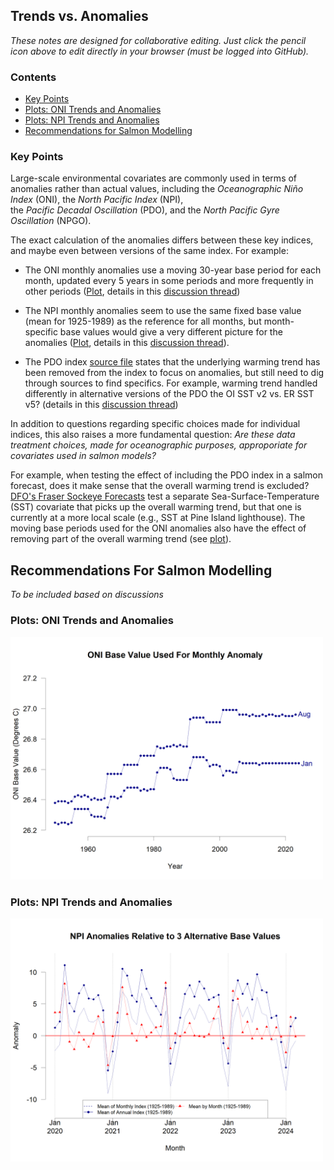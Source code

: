 ## Trends vs. Anomalies

*These notes are designed for collaborative editing. Just click the pencil icon above to edit directly in your browser (must be logged into GitHub).*


### Contents

* [Key Points](#Key-Points)
* [Plots: ONI Trends and Anomalies](#Plots-ONI-Trends-and-Anomalies)
* [Plots: NPI Trends and Anomalies](#Plots-NPI-Trends-and-Anomalies)
* [Recommendations for Salmon Modelling](#Recommendations-for-salmon-modelling)


### Key Points

Large-scale environmental covariates are commonly used in terms of anomalies rather
than actual values, including the *Oceanographic Niño Index* (ONI), the *North Pacific Index* (NPI),  
the *Pacific Decadal Oscillation* (PDO), and the *North Pacific Gyre Oscillation* (NPGO). 

The exact calculation of the anomalies differs between these key indices, and maybe even between 
versions of the same index. For example:

- The ONI monthly anomalies use a moving 30-year base period for each month, updated every 5 years in some periods and more frequently in other periods ([Plot](Plots-ONI-Trends-and-Anomalies), details in this [discussion thread](https://github.com/SOLV-Code/Open-Source-Env-Cov-PacSalmon/issues/118))

- The NPI monthly anomalies seem to use the same fixed base value (mean for 1925-1989) as the reference for all months, but month-specific base values would give a very different picture for the anomalies ([Plot](Plots-NPI-Trends-and-Anomalies), details in this [discussion thread](https://github.com/SOLV-Code/Open-Source-Env-Cov-PacSalmon/issues/118)).

- The PDO index [source file](http://research.jisao.washington.edu/pdo/PDO.latest) states that the underlying warming trend has been removed from the index to focus on anomalies, but still need to dig through sources to find specifics. For example, warming trend handled differently in alternative versions of the PDO the OI SST v2 vs. ER SST v5? (details in this [discussion thread](https://github.com/SOLV-Code/Open-Source-Env-Cov-PacSalmon/issues/26))

In addition to questions regarding specific choices made for individual indices, this also raises a more fundamental question: 
*Are these data treatment choices, made for oceanographic purposes, approporiate for covariates used in salmon models?*

For example, when testing the effect of including the PDO index in a salmon forecast, does it make sense that the overall warming trend is excluded? [DFO's Fraser Sockeye Forecasts](https://github.com/SOLV-Code/Open-Source-Env-Cov-PacSalmon/tree/main/DATA/DFO_FraserSockeyeForecast) test a separate Sea-Surface-Temperature (SST) covariate that picks up the overall warming trend, but that one is currently at a more local scale (e.g., SST at Pine Island lighthouse). The moving base periods used for the ONI anomalies also have the effect of removing part of the overall warming trend (see [plot](#Plots-ONI-Trends-and-Anomalies)).



## Recommendations For Salmon Modelling

*To be included based on discussions*




	
	
### Plots: ONI Trends and Anomalies



<img src="https://github.com/SOLV-Code/Open-Source-Env-Cov-PacSalmon/blob/main/OUTPUT/Values_CrossCheck/ONI_BaseValueTrends.png"
	width="500">





### Plots: NPI Trends and Anomalies



<img src="https://github.com/SOLV-Code/Open-Source-Env-Cov-PacSalmon/blob/main/OUTPUT/Values_CrossCheck/ComparisonOfNPIAnomalies.png" width="500">



